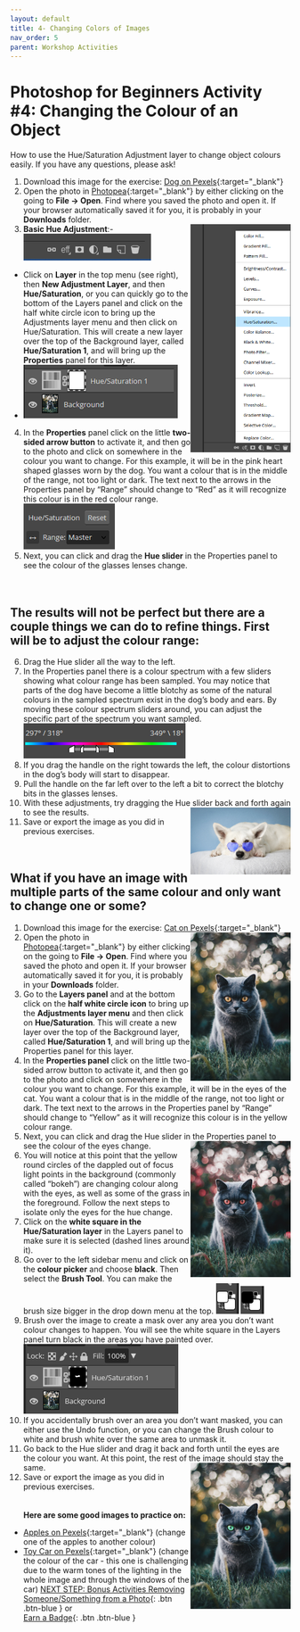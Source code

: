 ```yaml
---
layout: default
title: 4- Changing Colors of Images
nav_order: 5
parent: Workshop Activities
---
```

# Photoshop for Beginners Activity #4: Changing the Colour of an Object
How to use the Hue/Saturation Adjustment layer to change object colours easily. If you have any questions, please ask!

1. Download this image for the exercise: [Dog on Pexels](https://www.pexels.com/photo/medium-short-coated-white-dog-on-white-textile-2607544/ ){:target="_blank"}
2. Open the photo in [Photopea](https://www.photopea.com/){:target="_blank"} by either clicking on the going to **File -> Open**. Find where you saved the photo and open it. If your browser automatically saved it for you, it is probably in your **Downloads** folder.
3. **Basic Hue Adjustment**:- <img src="images/adjustmentlayerhue.png" style="float:right;width:180px;" alt="Hue Adjustment Layer">
 ![Properties Adjustment](images/adjustmentlayer1.png)
- Click on **Layer** in the top menu (see right), then **New Adjustment Layer**, and then **Hue/Saturation**, or you can quickly go to the bottom of the Layers panel and click on the half white circle icon to bring up the Adjustments layer menu and then click on Hue/Saturation. This will create a new layer over the top of the Background layer, called **Hue/Saturation 1**, and will bring up the **Properties** panel for this layer.
-  ![Layer Hue Saturation](images/huesaturation.png)
4. In the **Properties** panel click on the little **two-sided arrow button** to activate it, and then go to the photo and click on somewhere in the colour you want to change. For this example, it will be in the pink heart shaped glasses worn by the dog. You want a colour that is in the middle of the range, not too light or dark. The text next to the arrows in the Properties panel by “Range” should change to “Red” as it will recognize this colour is in the red colour range. <br>
 ![Properties Click Range](images/pickrange.png)
5. Next, you can click and drag the **Hue slider** in the Properties panel to see the colour of the glasses lenses change. <br>
<br><br>

## The results will not be perfect but there are a couple things we can do to refine things. First will be to adjust the colour range:
6. Drag the Hue slider all the way to the left.
7. In the Properties panel there is a colour spectrum with a few sliders showing what colour range has been sampled. You may notice that parts of the dog have become a little blotchy as some of the natural colours in the sampled spectrum exist in the dog’s body and ears. By moving these colour spectrum sliders around, you can adjust the specific part of the spectrum you want sampled. 
 ![Properties Spectrum](images/spectrum2.png)
8. If you drag the handle on the right towards the left, the colour distortions in the dog’s body will start to disappear.
9. Pull the handle on the far left over to the left a bit to correct the blotchy bits in the glasses lenses.
10. With these adjustments, try dragging the Hue slider back and forth again to see the results. <img src="images/dogblue.png" style="float:right;width:180px;" alt="White Dog Blue Glasses">
11. Save or export the image as you did in previous exercises.<br><br><br>

## What if you have an image with multiple parts of the same colour and only want to change one or some?
1. Download this image for the exercise: [Cat on Pexels](https://www.pexels.com/photo/selective-focus-photo-of-grey-cat-1521304/){:target="_blank"}<img src="images/cat.png" style="float:right;width:180px;" alt="Grey Cat in Grass">
2. Open the photo in [Photopea](https://www.photopea.com/){:target="_blank"} by either clicking on the going to **File -> Open**. Find where you saved the photo and open it. If your browser automatically saved it for you, it is probably in your **Downloads** folder.
3. Go to the **Layers panel** and at the bottom click on the **half white circle icon** to bring up the **Adjustments layer menu** and then click on **Hue/Saturation**. This will create a new layer over the top of the Background layer, called **Hue/Saturation 1**, and will bring up the Properties panel for this layer.
4. In the **Properties panel** click on the little two-sided arrow button to activate it, and then go to the photo and click on somewhere in the colour you want to change. For this example, it will be in the eyes of the cat. You want a colour that is in the middle of the range, not too light or dark. The text next to the arrows in the Properties panel by “Range” should change to “Yellow” as it will recognize this colour is in the yellow colour range.
5. Next, you can click and drag the Hue slider in the Properties panel to see the colour of the eyes change.<img src="images/cathue.png" style="float:right;width:180px;" alt="Grey Cat in Grass Magenta Eyes">
6. You will notice at this point that the yellow round circles of the dappled out of focus light points in the background (commonly called “bokeh”) are changing colour along with the eyes, as well as some of the grass in the foreground. Follow the next steps to isolate only the eyes for the hue change.
7. Click on the **white square in the Hue/Saturation layer** in the Layers panel to make sure it is selected (dashed lines around it).
8. Go over to the left sidebar menu and click on the **colour picker** and choose **black**. Then select the **Brush Tool**. You can make the brush size bigger in the drop down menu at the top.  ![Sidebar Colour](images/colourpicker.png) ![Sidebar Colour 2](images/colourpicker2.png)
9. Brush over the image to create a mask over any area you don’t want colour changes to happen. You will see the white square in the Layers panel turn black in the areas you have painted over.  ![Layers Mask](images/catmask.png)
10. If you accidentally brush over an area you don’t want masked, you can either use the Undo function, or you can change the Brush colour to white and brush white over the same area to unmask it.
11. Go back to the Hue slider and drag it back and forth until the eyes are the colour you want. At this point, the rest of the image should stay the same. <img src="images/catending.png" style="float:right;width:180px;" alt="Grey Cat in Grass Blue Eyes">
12. Save or export the image as you did in previous exercises.<br><br><br>
**Here are some good images to practice on:**
- [Apples on Pexels](https://www.pexels.com/photo/dried-eucalyptus-branch-and-apples-on-a-white-surface-4856745/){:target="_blank"} (change one of the apples to another colour)
- [Toy Car on Pexels](https://www.pexels.com/photo/selective-focus-photography-of-yellow-car-toy-243206/){:target="_blank"} (change the colour of the car - this one is challenging due to the warm tones of the lighting in the whole image and through the windows of the car)
[NEXT STEP: Bonus Activities Removing Someone/Something from a Photo](removing-parts-photo.html){: .btn .btn-blue } or<br>
[Earn a Badge](informal-credentials.html){: .btn .btn-blue }
